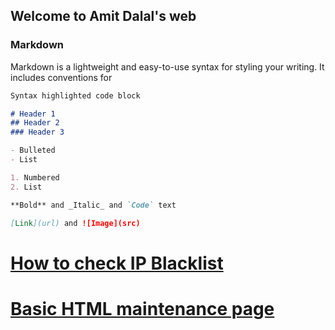 ## Welcome to Amit Dalal's web

### Markdown

Markdown is a lightweight and easy-to-use syntax for styling your writing. It includes conventions for

```markdown
Syntax highlighted code block

# Header 1
## Header 2
### Header 3

- Bulleted
- List

1. Numbered
2. List

**Bold** and _Italic_ and `Code` text

[Link](url) and ![Image](src)
```
# [How to check IP Blacklist](https://gist.github.com/amitsdalal/c32329ae3075634e0941ba46b5b9c4f0)
# [Basic HTML maintenance page](https://gist.github.com/amitsdalal/f353ad45e66acccada403e5a3fa1fbf8)
